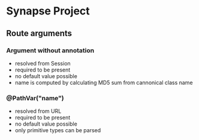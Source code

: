 # Synapse Project

## Route arguments

### Argument without annotation
- resolved from Session
- required to be present
- no default value possible
- name is computed by calculating MD5 sum from cannonical class name

### @PathVar("name")
- resolved from URL
- required to be present
- no default value possible
- only primitive types can be parsed


